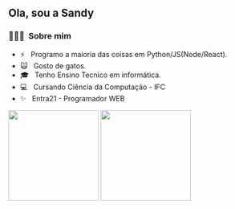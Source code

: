 <h2> Ola, sou a Sandy</h2>

<h3> 👨🏻‍💻 &nbsp;Sobre mim </h3>

- ⚡ &nbsp; Programo a maioria das coisas em Python/JS(Node/React).
- 🙀 &nbsp; Gosto de gatos.
- 🎓 &nbsp; Tenho Ensino Tecnico em informática.
- 💻 &nbsp; Cursando Ciência da Computação - IFC
- ✨ &nbsp; Entra21 - Programador WEB




<img height="180em" src="https://github-readme-stats.vercel.app/api?username=SandyHoffmann&show_icons=true&theme=synthwave" />
<img height="180em" src="https://github-readme-stats.vercel.app/api/top-langs/?username=SandyHoffmann&layout=compact&theme=synthwave"/>
<br/>
